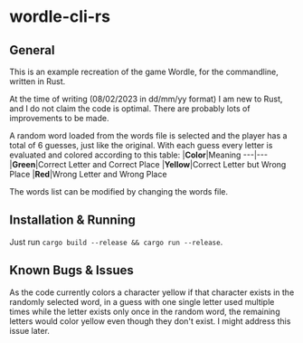 # wordle-cli-rs

## General

This is an example recreation of the game Wordle, for the commandline, written in Rust.

At the time of writing (08/02/2023 in dd/mm/yy format) I am new to Rust, and I do not claim the code is optimal. There are probably lots of improvements to be made.

A random word loaded from the words file is selected and the player has a total of 6 guesses, just like the original. With each guess every letter is evaluated and colored according to this table:
|**Color**|Meaning
---|---
|**Green**|Correct Letter and Correct Place
|**Yellow**|Correct Letter but Wrong Place
|**Red**|Wrong Letter and Wrong Place

The words list can be modified by changing the words file.

## Installation & Running
Just run `cargo build --release && cargo run --release`.

## Known Bugs & Issues
As the code currently colors a character yellow if that character exists in the randomly selected word, in a guess with one single letter used multiple times while the letter exists only once in the random word, the remaining letters would color yellow even though they don't exist. I might address this issue later.
